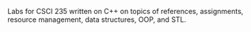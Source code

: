 Labs for CSCI 235 written on C++ on topics of references, assignments, resource management, data structures, OOP, and STL.
